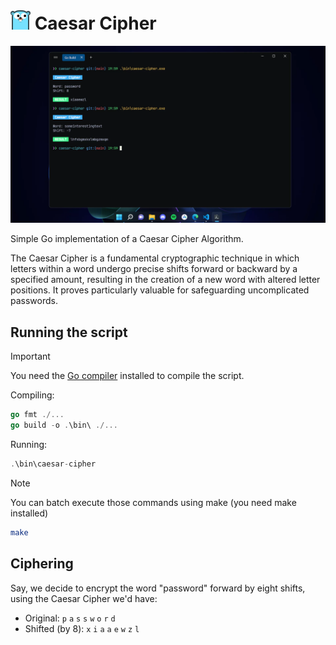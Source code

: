 <h1><img src="./assets/gopher.png" width="32px"/> Caesar Cipher</h1>

<img src="./assets/ui.webp" width="720px" />

Simple Go implementation of a Caesar Cipher Algorithm.  

The Caesar Cipher is a fundamental cryptographic technique in which letters within a word undergo precise shifts forward or backward by a specified amount, resulting in the creation of a new word with altered letter positions. It proves particularly valuable for safeguarding uncomplicated passwords.

## Running the script
> [!IMPORTANT]
> You need the [Go compiler](https://go.dev/dl/) installed to compile the script.  

Compiling:  
```go
go fmt ./...
go build -o .\bin\ ./...
```

Running:
```go
.\bin\caesar-cipher
```

> [!NOTE]
> You can batch execute those commands using make (you need make installed)
> ```bash
> make
> ```

## Ciphering

Say, we decide to encrypt the word "password" forward by eight shifts, using the Caesar Cipher we'd have:  
-  Original: `p` `a` `s` `s` `w` `o` `r` `d` 
- Shifted (by 8): `x` `i` `a` `a` `e` `w` `z` `l`
